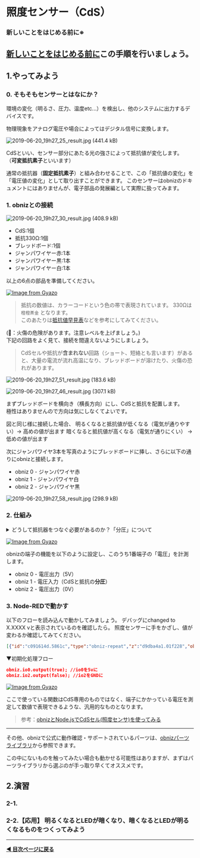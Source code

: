 # 照度センサー（CdS）

### **新しいことをはじめる前に※**  

[新しいことをはじめる前に](../before-start.md)この手順を行いましょう。
---

## 1.やってみよう

### 0. そもそもセンサーとはなにか？

環境の変化（明るさ、圧力、温度etc...）を検出し、他のシステムに出力するデバイスです。

物理現象をアナログ電圧や場合によってはデジタル信号に変換します。



![2019-06-20_19h27_25_result.jpg (441.4 kB)](https://img.esa.io/uploads/production/attachments/3062/2019/06/20/8131/07ce0f24-6b93-47ed-b668-9153aae9769d.jpg)

CdSといい、センサー部分にあたる光の強さによって抵抗値が変化します。  
（**可変抵抗素子**といいます）

通常の抵抗器（**固定抵抗素子**）と組み合わせることで、この「抵抗値の変化」を「電圧値の変化」として取り出すことができます。
このセンサーはobnizのドキュメントにはありませんが、電子部品の発展編として実際に扱ってみます。



### 1. obnizとの接続

![2019-06-20_19h27_30_result.jpg (408.9 kB)](https://img.esa.io/uploads/production/attachments/3062/2019/06/20/8131/909d0f27-cd78-4386-9c6a-913114b1ae4b.jpg)

- CdS:1個
- 抵抗330Ω:1個
- ブレッドボード:1個
- ジャンパワイヤー赤:1本
- ジャンパワイヤー黒:1本
- ジャンパワイヤー白:1本

以上の6点の部品を準備してください。

[![Image from Gyazo](https://i.gyazo.com/aea0f2684723de82e05699203291fb76.png)](https://gyazo.com/aea0f2684723de82e05699203291fb76)

> 抵抗の数値は、カラーコードという色の帯で表現されています。
> 330Ωは `橙橙茶金` となります。  
> このあたりは[抵抗値早見表](http://part.freelab.jp/s_regi_list.html)などを参考にしてみてください。

(🚨：火傷の危険があります。注意レベルを上げましょう。)  
下記の回路をよく見て、接続を間違えないようにしましょう。

> CdSセルや抵抗が**含まれない**回路（ショート、短絡とも言います）があると、大量の電流が流れ高温になり、ブレッドボードが溶けたり、火傷の恐れがあります。

![2019-06-20_19h27_51_result.jpg (183.6 kB)](https://img.esa.io/uploads/production/attachments/3062/2019/06/20/8131/71cb5fbc-3f61-47e3-aaef-9da67ccc290e.jpg)

![2019-06-20_19h27_46_result.jpg (307.1 kB)](https://img.esa.io/uploads/production/attachments/3062/2019/06/20/8131/cbd3510a-9c8f-47eb-84c8-b99edb9c8336.jpg)

まずブレッドボードを横向き（横長方向）にし、CdSと抵抗を配置します。  
極性はありませんので方向は気にしなくてよいです。


図と同じ様に接続した場合、
明るくなると抵抗値が低くなる（電気が通りやすい）→ 高めの値が出ます
暗くなると抵抗値が高くなる（電気が通りにくい） → 低めの値が出ます


次にジャンパワイヤ3本を写真のようにブレッドボードに挿し、さらに以下の通りにobnizと接続します。

- obniz 0 - ジャンパワイヤ赤
- obniz 1 - ジャンパワイヤ白
- obniz 2 - ジャンパワイヤ黒

![2019-06-20_19h27_58_result.jpg (298.9 kB)](https://img.esa.io/uploads/production/attachments/3062/2019/06/20/8131/1b53f227-13cb-4f93-86bc-26d7673c834c.jpg)

### 2. 仕組み

<details>
<summary>どうして抵抗器をつなぐ必要があるのか？「分圧」について</summary>

電圧は高い方から低い方に流れます。

図
同じ抵抗値の抵抗が2つついていると、真ん中の電圧は2.5Vとなります。

図
抵抗値が異なる抵抗が2つあると、抵抗値の比率に応じた電圧の値となります。

これを分圧といいます。

図
適切な抵抗値の抵抗器を接続することで、CdSセルから明るさに応じた値を取得することができるようになります。

図
抵抗器をつけずにCdSセルをつなげると、値は0Vになってしまいます。つまり、明るさの値を取ることができません。

</details>

[![Image from Gyazo](https://i.gyazo.com/d8f564c5f77f0608a31384faae4f9781.jpg)](https://gyazo.com/d8f564c5f77f0608a31384faae4f9781)

obnizの端子の機能を以下のように設定し、このうち1番端子の「電圧」を計測します。

- obniz 0 - 電圧出力（5V）
- obniz 1 - 電圧入力（CdSと抵抗の**分圧**）
- obniz 2 - 電圧出力（0V）

### 3. Node-REDで動かす

以下のフローを読み込んで動かしてみましょう。
デバッグにchanged to X.XXXX vと表示されているのを確認したら。
照度センサーに手をかざし、値が変わるか確認してみてください。

```json
[{"id":"c091614d.5861c","type":"obniz-repeat","z":"d9dba4a1.01f228","obniz":"","name":"","interval":"100","code":"var voltage = await obniz.ad1.getWait();\n\nobniz.display.print(voltage)\nmsg.payload = `changed to ${voltage} v`;\n\nreturn msg;","x":230,"y":240,"wires":[["d7cb4a9f.3a6168"]]},{"id":"d7cb4a9f.3a6168","type":"debug","z":"d9dba4a1.01f228","name":"","active":true,"tosidebar":true,"console":false,"tostatus":false,"complete":"false","statusVal":"","statusType":"auto","x":450,"y":240,"wires":[]}]
```

▼初期化処理フロー
```json
obniz.io0.output(true); //io0を5vに
obniz.io2.output(false); //io2をGNDに
```
[![Image from Gyazo](https://i.gyazo.com/bd601bf2e7ad760a85064af9dc6ced4f.gif)](https://gyazo.com/bd601bf2e7ad760a85064af9dc6ced4f)

ここで使っている関数はCdS専用のものではなく、端子にかかっている電圧を測定して数値で表現できるような、汎用的なものとなります。  


> 参考：[obnizとNode.jsでCdSセル(照度センサ)を使ってみる](https://zenn.dev/protoout/articles/01-obniz-nodejs-cds)

---

その他、obnizで公式に動作確認・サポートされているパーツは、[obnizパーツライブラリ](https://docs.obniz.com/ja/sdk/parts)から参照できます。

この中にないものを触ってみたい場合も動かせる可能性はありますが、まずはパーツライブラリから選ぶのが手っ取り早くてオススメです。

## 2.演習

### 2-1. 


### 2-2.【応用】 明るくなるとLEDが暗くなり、暗くなるとLEDが明るくなるものをつくってみよう



---

**[◀ 目次ページに戻る](../readme.md)**